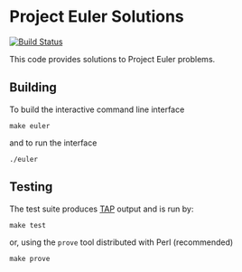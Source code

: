 # Project Euler Solutions

[![Build Status](https://travis-ci.com/jeremylt/ProjectEuler.svg?branch=master)](https://travis-ci.com/jeremylt/ProjectEuler)

This code provides solutions to Project Euler problems.

## Building

To build the interactive command line interface

    make euler

and to run the interface

    ./euler

## Testing

The test suite produces [TAP](https://testanything.org) output and is run by:

    make test

or, using the `prove` tool distributed with Perl (recommended)

    make prove

